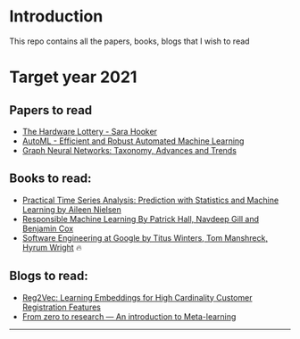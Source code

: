# Introduction

This repo contains all the papers, books, blogs that I wish to read


# Target year 2021

## Papers to read

- [The Hardware Lottery - Sara Hooker](https://arxiv.org/abs/2009.06489)
- [AutoML - Efficient and Robust Automated Machine Learning](https://papers.nips.cc/paper/2015/file/11d0e6287202fced83f79975ec59a3a6-Paper.pdf)
- [Graph Neural Networks: Taxonomy, Advances and Trends](https://arxiv.org/abs/2012.08752)

## Books to read:

- [ Practical Time Series Analysis: Prediction with Statistics and Machine Learning by Aileen Nielsen](https://www.goodreads.com/book/show/42832583-practical-time-series-analysis)
- [Responsible Machine Learning By Patrick Hall, Navdeep Gill and Benjamin Cox](https://www.oreilly.com/library/view/responsible-machine-learning/9781492090878/)
- [Software Engineering at Google by Titus Winters, Tom Manshreck, Hyrum Wright](https://www.oreilly.com/library/view/software-engineering-at/9781492082781/) :fire:

## Blogs to read:

- [Reg2Vec: Learning Embeddings for High Cardinality Customer Registration Features](https://medium.com/building-ibotta/reg2vec-learning-embeddings-for-high-cardinality-customer-registration-features-faf712f12842)
- [From zero to research — An introduction to Meta-learning](https://medium.com/huggingface/from-zero-to-research-an-introduction-to-meta-learning-8e16e677f78a)



----
